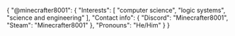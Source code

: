 {
  "@minecrafter8001": {
    "Interests": [
      "computer science",
      "logic systems",
      "science and engineering"
    ],
    "Contact info": {
      "Discord": "Minecrafter8001",
      "Steam": "Minecrafter8001"
    },
    "Pronouns": "He/Him"
  }
}
<!---
Minecrafter8001/Minecrafter8001 is a ✨ special ✨ repository because its `README.md` (this file) appears on your GitHub profile.
You can click the Preview link to take a look at your changes.
--->
